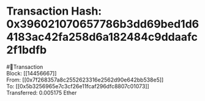 
Transaction Hash: 0x396021070657786b3dd69bed1d64183ac42fa258d6a182484c9ddaafc2f1bdfb
====================================================================================
  
#💸Transaction  
Block: [[14456667]]  
From: [[0x7f268357a8c2552623316e2562d90e642bb538e5]]  
To: [[0x5b3256965e7c3cf26e11fcaf296dfc8807c01073]]  
Transferred: 0.005175 Ether